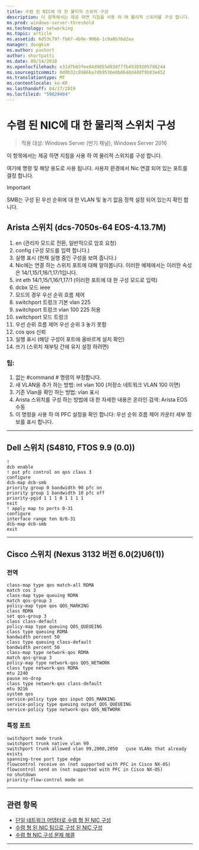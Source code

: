 ```yaml
---
title: 수렴 된 NIC에 대 한 물리적 스위치 구성
description: 이 항목에서는 제공 하면 지침을 사용 하 여 물리적 스위치를 구성 합니다.
ms.prod: windows-server-threshold
ms.technology: networking
ms.topic: article
ms.assetid: 6d53c797-fb67-4b9e-9066-1c9a8b76d2aa
manager: dougkim
ms.author: pashort
author: shortpatti
ms.date: 09/14/2018
ms.openlocfilehash: e31d7b83fee84d9055d938f77b49389205786244
ms.sourcegitcommit: 0d0b32c8986ba7db9536e0b8648d4ddf9b03e452
ms.translationtype: MT
ms.contentlocale: ko-KR
ms.lasthandoff: 04/17/2019
ms.locfileid: "59829404"
---
```

# <a name="physical-switch-configuration-for-converged-nic"></a>수렴 된 NIC에 대 한 물리적 스위치 구성

>적용 대상: Windows Server (반기 채널), Windows Server 2016

이 항목에서는 제공 하면 지침을 사용 하 여 물리적 스위치를 구성 합니다. 


여기에 명령 및 해당 용도로 사용 됩니다. 사용자 환경에서 Nic 연결 되어 있는 포트를 결정 합니다. 

>[!IMPORTANT]
>SMB는 구성 된 우선 순위에 대 한 VLAN 및 놓기 없음 정책 설정 되어 있는지 확인 합니다.

## <a name="arista-switch-dcs-7050s-64-eos-4137m"></a>Arista 스위치 \(dcs\-7050s\-64 EOS\-4.13.7M\)

1.  en \(관리자 모드로 전환, 일반적으로 암호 요청\)
2.  config \(구성 모드를 입력 합니다.\)
3.  실행 표시 \(현재 실행 중인 구성을 보여 줍니다.\)
4.  Nic에는 연결 하는 스위치 포트에 대해 알아봅니다. 이러한 예제에서는 이러한 속성은 14/1,15/1,16/1,17/1입니다.
5.  int eth 14/1,15/1,16/1,17/1 \(이러한 포트에 대 한 구성 모드로 입력\)
6.  dcbx 모드 ieee
7.  모드의 경우 우선 순위 흐름 제어
8.  switchport 트렁크 기본 vlan 225
9.  switchport 트렁크 vlan 100 225 허용
10. switchport 모드 트렁크
11. 우선 순위 흐름 제어 우선 순위 3 놓기 못함
12. cos qos 신뢰
13. 실행 표시 \(해당 구성이 포트에 올바르게 설치 확인\)
14. 쓰기 \(스위치 재부팅 간에 유지 설정 하려면\)

### <a name="tips"></a>팁:
1.  없는 #command # 명령의 부정합니다.
2.  새 VLAN을 추가 하는 방법: int vlan 100 \(저장소 네트워크 VLAN 100 이면\)
3.  기존 Vlan을 확인 하는 방법: vlan 표시
4.  Arista 스위치를 구성 하는 방법에 대 한 자세한 내용은 온라인 검색: Arista EOS 수동
5.  이 명령을 사용 하 여 PFC 설정을 확인 합니다: 우선 순위 흐름 제어 카운터 세부 정보를 표시 합니다.

--- 

## <a name="dell-switch-s4810-ftos-99-00"></a>Dell 스위치 \(S4810, FTOS 9.9 \(0.0\)\)

    
    !
    dcb enable
    ! put pfc control on qos class 3
    configure
    dcb-map dcb-smb
    priority group 0 bandwidth 90 pfc on
    priority group 1 bandwidth 10 pfc off
    priority-pgid 1 1 1 0 1 1 1 1
    exit
    ! apply map to ports 0-31
    configure
    interface range ten 0/0-31
    dcb-map dcb-smb
    exit
    
--- 

## <a name="cisco-switch-nexus-3132-version-602u61"></a>Cisco 스위치 \(Nexus 3132 버전 6.0\(2\)U6\(1\)\)

### <a name="global"></a>전역
    
    class-map type qos match-all RDMA
    match cos 3
    class-map type queuing RDMA
    match qos-group 3
    policy-map type qos QOS_MARKING
    class RDMA
    set qos-group 3
    class class-default
    policy-map type queuing QOS_QUEUEING
    class type queuing RDMA
    bandwidth percent 50
    class type queuing class-default
    bandwidth percent 50
    class-map type network-qos RDMA
    match qos-group 3
    policy-map type network-qos QOS_NETWORK
    class type network-qos RDMA
    mtu 2240
    pause no-drop
    class type network-qos class-default
    mtu 9216
    system qos
    service-policy type qos input QOS_MARKING
    service-policy type queuing output QOS_QUEUEING
    service-policy type network-qos QOS_NETWORK
    

### <a name="port-specific"></a>특정 포트

    
    switchport mode trunk
    switchport trunk native vlan 99
    switchport trunk allowed vlan 99,2000,2050   çuse VLANs that already exists
    spanning-tree port type edge
    flowcontrol receive on (not supported with PFC in Cisco NX-OS)
    flowcontrol send on (not supported with PFC in Cisco NX-OS)
    no shutdown
    priority-flow-control mode on
    
--- 

## <a name="related-topics"></a>관련 항목

- [단일 네트워크 어댑터로 수렴 형 된 NIC 구성](cnic-single.md)
- [수렴 형 된 NIC 팀으로 구성 된 NIC 구성](cnic-datacenter.md)
- [수렴 형 NIC 구성 문제 해결](cnic-app-troubleshoot.md)

--- 